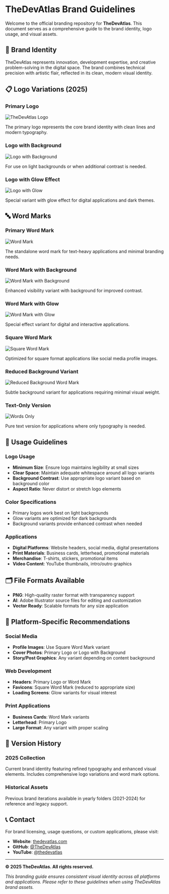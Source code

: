 # TheDevAtlas Brand Guidelines

Welcome to the official branding repository for **TheDevAtlas**. This document serves as a comprehensive guide to the brand identity, logo usage, and visual assets.

## 🎨 Brand Identity

TheDevAtlas represents innovation, development expertise, and creative problem-solving in the digital space. The brand combines technical precision with artistic flair, reflected in its clean, modern visual identity.

## 📋 Logo Variations (2025)

### Primary Logo
![TheDevAtlas Logo](2025/Logo.png)

The primary logo represents the core brand identity with clean lines and modern typography.

### Logo with Background
![Logo with Background](2025/Logo%20w%20Back.png)

For use on light backgrounds or when additional contrast is needed.

### Logo with Glow Effect
![Logo with Glow](2025/Logo%20w%20Glow.png)

Special variant with glow effect for digital applications and dark themes.

## 🔤 Word Marks

### Primary Word Mark
![Word Mark](2025/Word%20Mark.png)

The standalone word mark for text-heavy applications and minimal branding needs.

### Word Mark with Background
![Word Mark with Background](2025/Word%20Mark%20w%20Back.png)

Enhanced visibility variant with background for improved contrast.

### Word Mark with Glow
![Word Mark with Glow](2025/Word%20Mark%20w%20Glow.png)

Special effect variant for digital and interactive applications.

### Square Word Mark
![Square Word Mark](2025/Word%20Mark%20Square.png)

Optimized for square format applications like social media profile images.

### Reduced Background Variant
![Reduced Background Word Mark](2025/Word%20Mark%20w%20Back%20-%20Reduced.png)

Subtle background variant for applications requiring minimal visual weight.

### Text-Only Version
![Words Only](2025/Words.png)

Pure text version for applications where only typography is needed.

## 📐 Usage Guidelines

### Logo Usage
- **Minimum Size**: Ensure logo maintains legibility at small sizes
- **Clear Space**: Maintain adequate whitespace around all logo variants
- **Background Contrast**: Use appropriate logo variant based on background color
- **Aspect Ratio**: Never distort or stretch logo elements

### Color Specifications
- Primary logos work best on light backgrounds
- Glow variants are optimized for dark backgrounds
- Background variants provide enhanced contrast when needed

### Applications
- **Digital Platforms**: Website headers, social media, digital presentations
- **Print Materials**: Business cards, letterhead, promotional materials
- **Merchandise**: T-shirts, stickers, promotional items
- **Video Content**: YouTube thumbnails, intro/outro graphics

## 🗂️ File Formats Available

- **PNG**: High-quality raster format with transparency support
- **AI**: Adobe Illustrator source files for editing and customization
- **Vector Ready**: Scalable formats for any size application

## 📱 Platform-Specific Recommendations

### Social Media
- **Profile Images**: Use Square Word Mark variant
- **Cover Photos**: Primary Logo or Logo with Background
- **Story/Post Graphics**: Any variant depending on content background

### Web Development
- **Headers**: Primary Logo or Word Mark
- **Favicons**: Square Word Mark (reduced to appropriate size)
- **Loading Screens**: Glow variants for visual interest

### Print Applications
- **Business Cards**: Word Mark variants
- **Letterhead**: Primary Logo
- **Large Format**: Any variant with proper scaling

## 🔄 Version History

### 2025 Collection
Current brand identity featuring refined typography and enhanced visual elements. Includes comprehensive logo variations and word mark options.

### Historical Assets
Previous brand iterations available in yearly folders (2021-2024) for reference and legacy support.

## 📞 Contact

For brand licensing, usage questions, or custom applications, please visit:
- **Website**: [thedevatlas.com](https://www.thedevatlas.com/)
- **GitHub**: [@TheDevAtlas](https://github.com/TheDevAtlas)
- **YouTube**: [@thedevatlas](https://www.youtube.com/@thedevatlas)

---

**© 2025 TheDevAtlas. All rights reserved.**

*This branding guide ensures consistent visual identity across all platforms and applications. Please refer to these guidelines when using TheDevAtlas brand assets.*